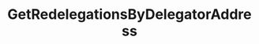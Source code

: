 ---
title: GetRedelegationsByDelegatorAddress
excerpt: ''
api:
  file: consensus-chain-api.json
  operationId: get_staking-delegators-delegator-addr-redelegations
deprecated: false
hidden: false
metadata:
  title: ''
  description: ''
  robots: index
next:
  description: ''
---